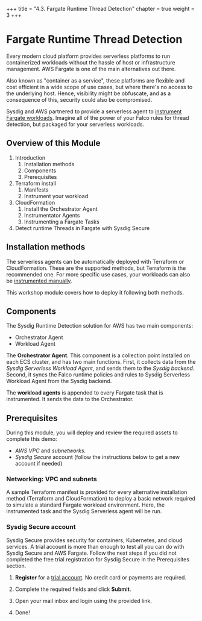 +++
title = "4.3. Fargate Runtime Thread Detection"
chapter = true
weight = 3
+++


# Fargate Runtime Thread Detection

Every modern cloud platform provides serverless platforms to run
containerized workloads without the hassle of host or infrastructure management.
AWS Fargate is one of the main alternatives out there.

Also known as "container as a service",
these platforms are flexible and cost efficient in a wide scope of use cases,
but where there's no access to the underlying host.
Hence, visibility might be obfuscate, and as a consequence of this,
security could also be compromised.

Sysdig and AWS partnered to provide a serverless agent to [instrument
Fargate workloads](https://sysdig.com/blog/securing-aws-fargate/). 
Imagine all of the power of your Falco rules for thread detection, but
packaged for your serverless workloads.

## Overview of this Module

1. Introduction
   1. Installation methods
   2. Components
   3. Prerequisites
2. Terraform install
   1. Manifests
   2. Instrument your workload
3. CloudFormation
   1. Install the Orchestrator Agent
   2. Instrumentator Agents
   3. Instrumenting a Fargate Tasks
4. Detect runtime Threads in Fargate with Sysdig Secure


## Installation methods

The serverless agents can be automatically deployed with Terraform or CloudFormation.
These are the supported methods, but Terraform is the recommended one.
For more specific use cases, your workloads can also be
[instrumented manually](https://docs.sysdig.com/en/docs/installation/serverless-agents/aws-fargate-serverless-agents/#manually-instrument-a-task-definition).

This workshop module covers how to deploy it following both methods.


## Components

The Sysdig Runtime Detection solution for AWS has two main components:

- Orchestrator Agent
- Workload Agent

The **Orchestrator Agent**. This component is a collection point installed on each ECS cluster, and has two main functions. First, it collects data from the *Sysdig Serverless Workload Agent*, and sends them to the *Sysdig backend*. Second, it syncs the Falco runtime policies and rules to Sysdig Serverless Workload Agent from the Sysdig backend.

The **workload agents** is appended to every Fargate task that is instrumented. It sends the data to the Orchestrator.


## Prerequisites

During this module, you will deploy and review the required assets to complete this demo:
- *AWS VPC* and *subnetworks*. 
- *Sysdig Secure* account (follow the instructions below to get a new account if needed)


### Networking: VPC and subnets

A sample Terraform manifest is provided for every alternative installation method (Terraform and CloudFormation) to deploy a basic network required to simulate a standard Fargate workload environment. Here, the instrumented task and the Sysdig Serverless agent will be run.


### Sysdig Secure account

Sysdig Secure provides security for containers, Kubernetes, and cloud services. A trial account is more than enough to test all you can do with Sysdig Secure and AWS Fargate. Follow the next steps if you did not completed the free trial registration for Sysdig Secure in the Prerequisites section.

1. **Register** for a [trial account](https://sysdig.com/company/free-trial-secure/). No credit card or payments are required.

2. Complete the required fields and click **Submit**.

3. Open your mail inbox and login using the provided link.

4. Done!